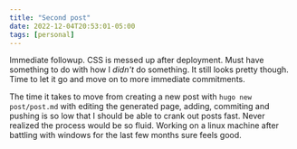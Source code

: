 ```yaml
---
title: "Second post"
date: 2022-12-04T20:53:01-05:00
tags: [personal]
---
```


Immediate followup. CSS is messed up after deployment. Must have something to do with how I *didn't* do something. It still looks pretty though. Time to let it go and move on to more immediate commitments.

The time it takes to move from creating a new post with `hugo new post/post.md` with editing the generated page, adding, commiting and pushing is so low that I should be able to crank out posts fast. Never realized the process would be so fluid. Working on a linux machine after battling with windows for the last few months sure feels good.